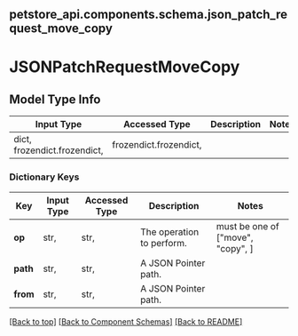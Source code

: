 <a name="top"></a>
## petstore_api.components.schema.json_patch_request_move_copy
# JSONPatchRequestMoveCopy

## Model Type Info
Input Type | Accessed Type | Description | Notes
------------ | ------------- | ------------- | -------------
dict, frozendict.frozendict,  | frozendict.frozendict,  |  | 

### Dictionary Keys
Key | Input Type | Accessed Type | Description | Notes
------------ | ------------- | ------------- | ------------- | -------------
**op** | str,  | str,  | The operation to perform. | must be one of ["move", "copy", ] 
**path** | str,  | str,  | A JSON Pointer path. | 
**from** | str,  | str,  | A JSON Pointer path. | 

[[Back to top]](#top) [[Back to Component Schemas]](../../../README.md#Component-Schemas) [[Back to README]](../../../README.md)